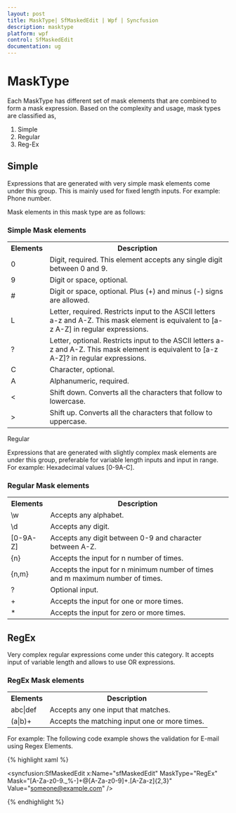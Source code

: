 ```yaml
---
layout: post
title: MaskType| SfMaskedEdit | Wpf | Syncfusion
description: masktype
platform: wpf
control: SfMaskedEdit
documentation: ug
---
```


# MaskType

Each MaskType has different set of mask elements that are combined to form a mask expression. Based on the complexity and usage, mask types are classified as,

1. Simple
2. Regular
3. Reg-Ex

## Simple

Expressions that are generated with very simple mask elements come under this group. This is mainly used for fixed length inputs. For example: Phone number.

Mask elements in this mask type are as follows:

### Simple Mask elements

<table>
<tr>
<th>
Elements</th><th>
Description</th></tr>
<tr>
<td>
0</td><td>
Digit, required. This element accepts any single digit between 0 and 9.</td></tr>
<tr>
<td>
9</td><td>
Digit or space, optional.</td></tr>
<tr>
<td>
#</td><td>
Digit or space, optional. Plus (+) and minus (-) signs are allowed.</td></tr>
<tr>
<td>
L</td><td>
Letter, required. Restricts input to the ASCII letters a-z and A-Z. This mask element is equivalent to [a-z A-Z] in regular expressions.</td></tr>
<tr>
<td>
?</td><td>
Letter, optional. Restricts input to the ASCII letters a-z and A-Z. This mask element is equivalent to [a-z A-Z]? in regular expressions.</td></tr>
<tr>
<td>
C</td><td>
Character, optional. </td></tr>
<tr>
<td>
A</td><td>
Alphanumeric, required.</td></tr>
<tr>
<td>
<</td><td>
Shift down. Converts all the characters that follow to lowercase.</td></tr>
<tr>
<td> > </td><td>
Shift up. Converts all the characters that follow to uppercase.</td></tr>
</table>
Regular

Expressions that are generated with slightly complex mask elements are under this group, preferable for variable length inputs and input in range. For example: Hexadecimal values [0-9A-C].

### Regular Mask elements

<table>
<tr>
<th>
Elements</th><th>
Description</th></tr>
<tr>
<td>
\w</td><td>
Accepts any alphabet.</td></tr>
<tr>
<td>
\d</td><td>
Accepts any digit.</td></tr>
<tr>
<td>
[0-9A-Z]</td><td>
Accepts any digit between 0-9 and character between A-Z.</td></tr>
<tr>
<td>
{n}</td><td>
Accepts the input for n number of times.</td></tr>
<tr>
<td>
{n,m}</td><td>
Accepts the input for n minimum number of times and m maximum number of times.</td></tr>
<tr>
<td>
?</td><td>
Optional input.</td></tr>
<tr>
<td>
+</td><td>
Accepts the input for one or more times.</td></tr>
<tr>
<td>
*</td><td>
Accepts the input for zero or more times.</td></tr>
</table>


## RegEx

Very complex regular expressions come under this category. It accepts input of variable length and allows to use OR expressions.  

### RegEx Mask elements

<table>
<tr>
<th>
Elements</th><th>
Description</th></tr>
<tr>
<td>
abc|def</td><td>
Accepts any one input that matches.</td></tr>
<tr>
<td>
(a|b)+</td><td>
Accepts the matching input one or more times.</td></tr>
</table>

For example: The following code example shows the validation for E-mail using Regex Elements.

{% highlight xaml %}

<syncfusion:SfMaskedEdit x:Name="sfMaskedEdit" MaskType="RegEx" Mask="[A-Za-z0-9._%-]+@[A-Za-z0-9]+.[A-Za-z]{2,3}" Value="someone@example.com" />

{% endhighlight %}


